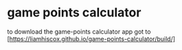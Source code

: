 # game points calculator

to download the game-points calculator app got to [https://liamhiscox.github.io/game-points-calculator/build/]
